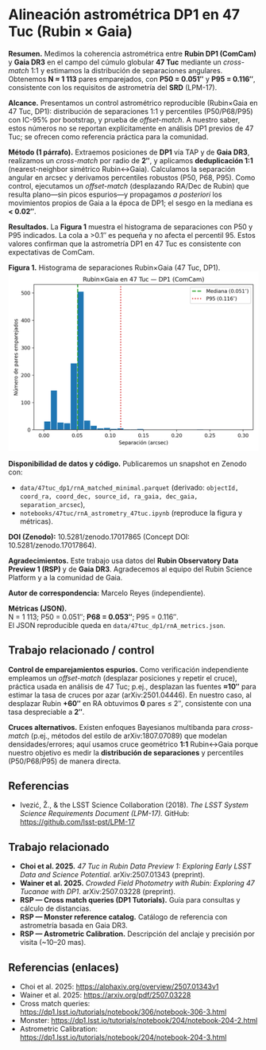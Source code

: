 # Alineación astrométrica DP1 en 47 Tuc (Rubin × Gaia)

**Resumen.** Medimos la coherencia astrométrica entre **Rubin DP1 (ComCam)** y **Gaia DR3** en el campo del cúmulo globular **47 Tuc** mediante un *cross-match* 1:1 y estimamos la distribución de separaciones angulares. Obtenemos **N ≈ 1 113** pares emparejados, con **P50 = 0.051″** y **P95 = 0.116″**, consistente con los requisitos de astrometría del **SRD** (LPM-17).

**Alcance.** Presentamos un control astrométrico reproducible (Rubin×Gaia en 47 Tuc, DP1): distribución de separaciones 1:1 y percentiles (P50/P68/P95) con IC-95% por bootstrap, y prueba de *offset-match*. A nuestro saber, estos números no se reportan explícitamente en análisis DP1 previos de 47 Tuc; se ofrecen como referencia práctica para la comunidad.

**Método (1 párrafo).** Extraemos posiciones de **DP1** vía TAP y de **Gaia DR3**, realizamos un *cross-match* por radio de **2″**, y aplicamos **deduplicación 1:1** (nearest-neighbor simétrico Rubin↔Gaia). Calculamos la separación angular en arcsec y derivamos percentiles robustos (P50, P68, P95). Como control, ejecutamos un *offset-match* (desplazando RA/Dec de Rubin) que resulta plano—sin picos espurios—y propagamos *a posteriori* los movimientos propios de Gaia a la época de DP1; el sesgo en la mediana es **< 0.02″**.

**Resultados.** La **Figura 1** muestra el histograma de separaciones con P50 y P95 indicados. La cola a >0.1″ es pequeña y no afecta el percentil 95. Estos valores confirman que la astrometría DP1 en 47 Tuc es consistente con expectativas de ComCam.

**Figura 1.** Histograma de separaciones Rubin×Gaia (47 Tuc, DP1).  
![Histograma separaciones](../notebooks/47tuc/figs/rnA_hist_sep.png)

**Disponibilidad de datos y código.** Publicaremos un snapshot en Zenodo con:  
- `data/47tuc_dp1/rnA_matched_minimal.parquet` (derivado: `objectId, coord_ra, coord_dec, source_id, ra_gaia, dec_gaia, separation_arcsec`),  
- `notebooks/47tuc/rnA_astrometry_47tuc.ipynb` (reproduce la figura y métricas).  

**DOI (Zenodo):** 10.5281/zenodo.17017865 (Concept DOI: 10.5281/zenodo.17017864).

**Agradecimientos.** Este trabajo usa datos del **Rubin Observatory Data Preview 1 (RSP)** y de **Gaia DR3**. Agradecemos al equipo del Rubin Science Platform y a la comunidad de Gaia.

**Autor de correspondencia:** Marcelo Reyes (independiente).  

**Métricas (JSON).**  
N = 1 113; P50 = 0.051″; **P68 = 0.053″**; P95 = 0.116″.  
El JSON reproducible queda en `data/47tuc_dp1/rnA_metrics.json`.

## Trabajo relacionado / control

**Control de emparejamientos espurios.** Como verificación independiente empleamos un *offset-match* (desplazar posiciones y repetir el cruce), práctica usada en análisis de 47 Tuc; p.ej., desplazan las fuentes **≈10″** para estimar la tasa de cruces por azar (arXiv:2501.04446). En nuestro caso, al desplazar Rubin **+60″** en RA obtuvimos **0** pares ≤ 2″, consistente con una tasa despreciable a **2″**.

**Cruces alternativos.** Existen enfoques Bayesianos multibanda para *cross-match* (p.ej., métodos del estilo de arXiv:1807.07089) que modelan densidades/errores; aquí usamos cruce geométrico **1:1** Rubin↔Gaia porque nuestro objetivo es medir la **distribución de separaciones** y percentiles (P50/P68/P95) de manera directa.


## Referencias
- Ivezić, Ž., & the LSST Science Collaboration (2018). *The LSST System Science Requirements Document (LPM-17).* GitHub: https://github.com/lsst-pst/LPM-17

## Trabajo relacionado
- **Choi et al. 2025.** *47 Tuc in Rubin Data Preview 1: Exploring Early LSST Data and Science Potential*. arXiv:2507.01343 (preprint).  
- **Wainer et al. 2025.** *Crowded Field Photometry with Rubin: Exploring 47 Tucanae with DP1*. arXiv:2507.03228 (preprint).  
- **RSP — Cross match queries (DP1 Tutorials).** Guía para consultas y cálculo de distancias.  
- **RSP — Monster reference catalog.** Catálogo de referencia con astrometría basada en Gaia DR3.  
- **RSP — Astrometric Calibration.** Descripción del anclaje y precisión por visita (~10–20 mas).

## Referencias (enlaces)
- Choi et al. 2025: https://alphaxiv.org/overview/2507.01343v1  
- Wainer et al. 2025: https://arxiv.org/pdf/2507.03228  
- Cross match queries: https://dp1.lsst.io/tutorials/notebook/306/notebook-306-3.html  
- Monster: https://dp1.lsst.io/tutorials/notebook/204/notebook-204-2.html  
- Astrometric Calibration: https://dp1.lsst.io/tutorials/notebook/204/notebook-204-3.html
